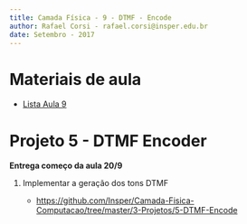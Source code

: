 ```yaml
---
title: Camada Física - 9 - DTMF - Encode
author: Rafael Corsi - rafael.corsi@insper.edu.br
date: Setembro - 2017
---
```


# Materiais de aula

- [Lista Aula 9](https://github.com/Insper/Camada-Fisica-Computacao/blob/master/2-Aulas/9-DTMF-Encode/9-Lista-DTMF-Encode.pdf)

# Projeto 5 - DTMF Encoder

**Entrega começo da aula 20/9**

1. Implementar a geração dos tons DTMF

    - https://github.com/Insper/Camada-Fisica-Computacao/tree/master/3-Projetos/5-DTMF-Encode


